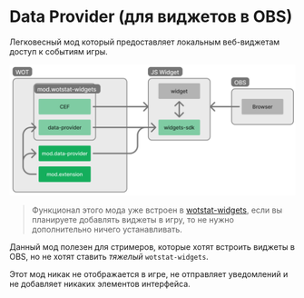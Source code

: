 # Data Provider (для виджетов в OBS)

Легковесный мод который предоставляет локальным веб-виджетам доступ к событиям игры.

![screenshot](./assets/data-provider.png)

> Функционал этого мода уже встроен в [wotstat-widgets](https://github.com/WOT-STAT/wotstat-widgets), если вы планируете добавлять виджеты в игру, то не нужно дополнительно ничего устанавливать.

Данный мод полезен для стримеров, которые хотят встроить виджеты в OBS, но не хотят ставить *тяжелый* `wotstat-widgets`.

Этот мод никак не отображается в игре, не отправляет уведомлений и не добавляет никаких элементов интерфейса.
